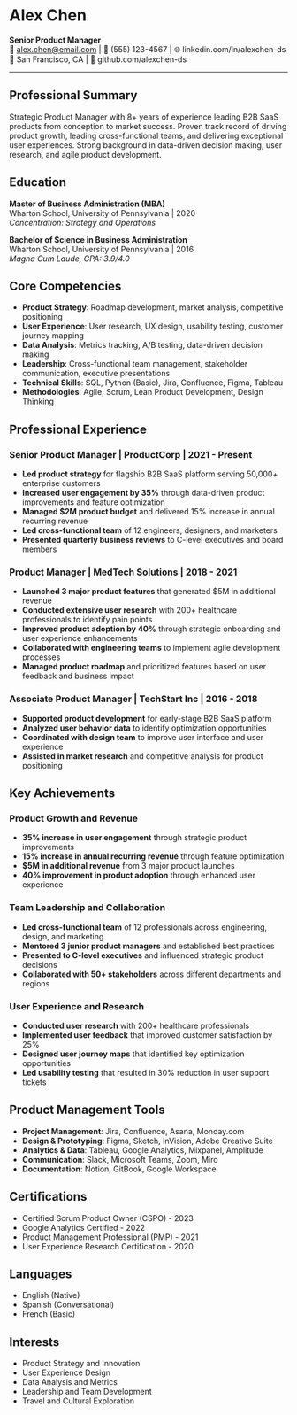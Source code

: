 # Alex Chen
**Senior Product Manager**  
📧 alex.chen@email.com | 📱 (555) 123-4567 | 🌐 linkedin.com/in/alexchen-ds  
📍 San Francisco, CA | 🐙 github.com/alexchen-ds

---

## Professional Summary
Strategic Product Manager with 8+ years of experience leading B2B SaaS products from conception to market success. Proven track record of driving product growth, leading cross-functional teams, and delivering exceptional user experiences. Strong background in data-driven decision making, user research, and agile product development.

## Education
**Master of Business Administration (MBA)**  
Wharton School, University of Pennsylvania | 2020  
*Concentration: Strategy and Operations*

**Bachelor of Science in Business Administration**  
Wharton School, University of Pennsylvania | 2016  
*Magna Cum Laude, GPA: 3.9/4.0*

## Core Competencies
- **Product Strategy**: Roadmap development, market analysis, competitive positioning
- **User Experience**: User research, UX design, usability testing, customer journey mapping
- **Data Analysis**: Metrics tracking, A/B testing, data-driven decision making
- **Leadership**: Cross-functional team management, stakeholder communication, executive presentations
- **Technical Skills**: SQL, Python (Basic), Jira, Confluence, Figma, Tableau
- **Methodologies**: Agile, Scrum, Lean Product Development, Design Thinking

## Professional Experience

### Senior Product Manager | ProductCorp | 2021 - Present
- **Led product strategy** for flagship B2B SaaS platform serving 50,000+ enterprise customers
- **Increased user engagement by 35%** through data-driven product improvements and feature optimization
- **Managed $2M product budget** and delivered 15% increase in annual recurring revenue
- **Led cross-functional team** of 12 engineers, designers, and marketers
- **Presented quarterly business reviews** to C-level executives and board members

### Product Manager | MedTech Solutions | 2018 - 2021
- **Launched 3 major product features** that generated $5M in additional revenue
- **Conducted extensive user research** with 200+ healthcare professionals to identify pain points
- **Improved product adoption by 40%** through strategic onboarding and user experience enhancements
- **Collaborated with engineering teams** to implement agile development processes
- **Managed product roadmap** and prioritized features based on user feedback and business impact

### Associate Product Manager | TechStart Inc | 2016 - 2018
- **Supported product development** for early-stage B2B SaaS platform
- **Analyzed user behavior data** to identify optimization opportunities
- **Coordinated with design team** to improve user interface and user experience
- **Assisted in market research** and competitive analysis for product positioning

## Key Achievements

### Product Growth and Revenue
- **35% increase in user engagement** through strategic product improvements
- **15% increase in annual recurring revenue** through feature optimization
- **$5M in additional revenue** from 3 major product launches
- **40% improvement in product adoption** through enhanced user experience

### Team Leadership and Collaboration
- **Led cross-functional team** of 12 professionals across engineering, design, and marketing
- **Mentored 3 junior product managers** and established best practices
- **Presented to C-level executives** and influenced strategic product decisions
- **Collaborated with 50+ stakeholders** across different departments and regions

### User Experience and Research
- **Conducted user research** with 200+ healthcare professionals
- **Implemented user feedback** that improved customer satisfaction by 25%
- **Designed user journey maps** that identified key optimization opportunities
- **Led usability testing** that resulted in 30% reduction in user support tickets

## Product Management Tools
- **Project Management**: Jira, Confluence, Asana, Monday.com
- **Design & Prototyping**: Figma, Sketch, InVision, Adobe Creative Suite
- **Analytics & Data**: Tableau, Google Analytics, Mixpanel, Amplitude
- **Communication**: Slack, Microsoft Teams, Zoom, Miro
- **Documentation**: Notion, GitBook, Google Workspace

## Certifications
- Certified Scrum Product Owner (CSPO) - 2023
- Google Analytics Certified - 2022
- Product Management Professional (PMP) - 2021
- User Experience Research Certification - 2020

## Languages
- English (Native)
- Spanish (Conversational)
- French (Basic)

## Interests
- Product Strategy and Innovation
- User Experience Design
- Data Analysis and Metrics
- Leadership and Team Development
- Travel and Cultural Exploration
